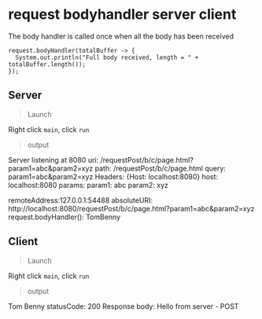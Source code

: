 # request bodyhandler server client

The body handler is called once when all the body has been received

```
request.bodyHandler(totalBuffer -> {
  System.out.println("Full body received, length = " + totalBuffer.length());
});
```

## Server

> Launch

Right click `main`, click `run`

> output

Server listening at 8080
uri: /requestPost/b/c/page.html?param1=abc&param2=xyz
path: /requestPost/b/c/page.html
query: param1=abc&param2=xyz
Headers: {Host: localhost:8080}
host: localhost:8080
params:
param1: abc
param2: xyz

remoteAddress:127.0.0.1:54488
absoluteURI: http://localhost:8080/requestPost/b/c/page.html?param1=abc&param2=xyz
request.bodyHandler(): TomBenny

## Client

> Launch

Right click `main`, click `run`

> output

Tom
Benny
statusCode: 200
Response body: Hello from server - POST
